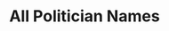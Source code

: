 ---
schema: default
title: All Politician Names
organization: EveryPolitician
notes: >-
  A list of the canonical EveryPolitician identifier, name(s), country and
  legislature of every politician (worldwide) known to the EveryPolitician
  project.
resources:
  - name: All Politician Names
    url: 'https://everypolitician.github.io/everypolitician-names/names.csv'
    format: csv
license: ''
category:
  - People
maintainer: EveryPolitician
maintainer_email: team@everypolitician.org
last_modified: ''
---